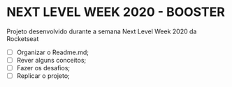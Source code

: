 # NEXT LEVEL WEEK 2020 - BOOSTER
Projeto desenvolvido durante a semana Next Level Week 2020 da Rocketseat


- [ ] Organizar o Readme.md;
- [ ] Rever alguns conceitos;
- [ ] Fazer os desafios;
- [ ] Replicar o projeto;
